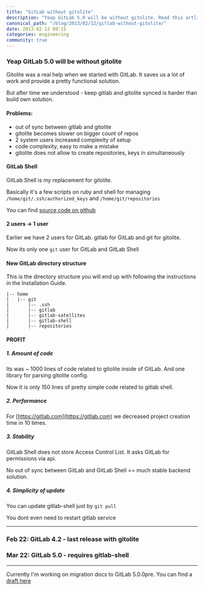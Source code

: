 ```yaml
---
title: "GitLab without gitolite"
description: "Yeap GitLab 5.0 will be without gitolite. Read this artlicle to learn more."
canonical_path: "/blog/2013/02/12/gitlab-without-gitolite/"
date: 2013-02-12 09:15
categories: engineering
community: true
---
```


### Yeap GitLab 5.0 will be without gitolite

Gitolite was a real help when we started with GitLab. 
It saves us a lot of work and provide a pretty functional solution.

But after time we understood - keep gitlab and gitolite synced is harder than build own solution.

#### Problems: 

* out of sync between gitlab and gitolite
* gitolite becomes slower on bigger count of repos
* 2 system users increased complexity of setup
* code complexity, easy to make a mistake
* gitolite does not allow to create repositories, keys in simultaneously

<!-- more -->



#### GitLab Shell

GitLab Shell is my replacement for gitolite.

Basically it's a few scripts on ruby and shell for managing `/home/git/.ssh/authorized_keys` and `/home/git/repositories`

You can find [source code on github](https://github.com/gitlabhq/gitlab-shell.git)

#### 2 users -> 1 user

Earlier we have 2 users for GitLab. gitlab for GitLab and git for gitolite. 

Now its only one `git` user for GitLab and GitLab Shell


#### New GitLab directory structure

This is the directory structure you will end up with following the instructions in the Installation Guide.

    |-- home
    |   |-- git
    |       |-- .ssh
    |       |-- gitlab
    |       |-- gitlab-satellites
    |       |-- gitlab-shell
    |       |-- repositories



#### PROFIT


##### 1. Amount of code 

Its was ~ 1000 lines of code related to gitolite inside of GitLab. And one library for parsing gitolite config. 

Now it is only 150 lines of pretty simple code related to gitlab shell. 

##### 2. Performance 

For [https://gitlab.com](https://gitlab.com) we decreased project creation time in 10 times. 

##### 3. Stability

GitLab Shell does not store Access Control List. It asks GitLab for permissions via api. 

No out of sync between GitLab and GitLab Shell == much stable backend solution.

##### 4. Simplicity of update

You can update gitlab-shell just by `git pull`

You dont even need to restart gitlab service


- - -

### Feb 22: GitLab 4.2 - last release with gitolite
### Mar 22: GitLab 5.0 - requires gitlab-shell

- - -

Currently I'm working on migration docs to GitLab 5.0.0pre. You can find a [draft here](https://github.com/gitlabhq/gitlabhq/wiki/From-4.2-to-5.0)
